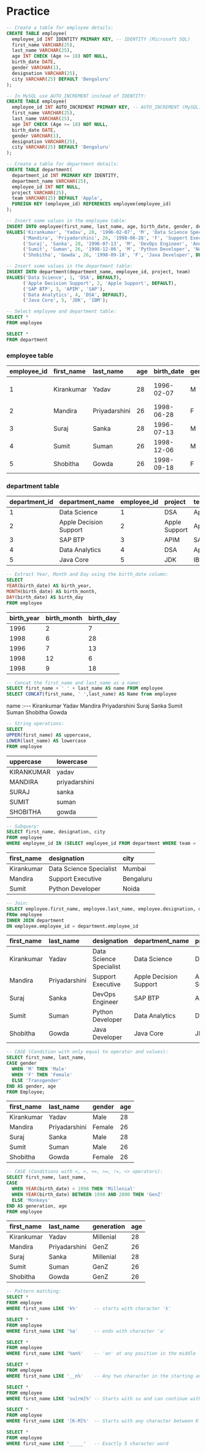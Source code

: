 # **Practice**

```sql
-- Create a table for employee details:
CREATE TABLE employee(
  employee_id INT IDENTITY PRIMARY KEY, -- IDENTITY (Microsoft SQL)
  first_name VARCHAR(25),
  last_name VARCHAR(25),
  age INT CHECK (Age >= 18) NOT NULL,
  birth_date DATE,
  gender VARCHAR(1),
  designation VARCHAR(25),
  city VARCHAR(25) DEFAULT 'Bengaluru'
);

-- In MySQL use AUTO_INCREMENT instead of IDENTITY:
CREATE TABLE employee(
  employee_id INT AUTO_INCREMENT PRIMARY KEY, -- AUTO_INCREMENT (MySQL)
  first_name VARCHAR(25),
  last_name VARCHAR(25),
  age INT CHECK (Age >= 18) NOT NULL,
  birth_date DATE,
  gender VARCHAR(1),
  designation VARCHAR(25),
  city VARCHAR(25) DEFAULT 'Bengaluru'
);
```
```sql
-- Create a table for department details:
CREATE TABLE department(
  department_id INT PRIMARY KEY IDENTITY,
  department_name VARCHAR(25),
  employee_id INT NOT NULL,
  project VARCHAR(25),
  team VARCHAR(25) DEFAULT 'Apple',
  FOREIGN KEY (employee_id) REFERENCES employee(employee_id)
);
```
```sql
-- Insert some values in the employee table:  
INSERT INTO employee(first_name, last_name, age, birth_date, gender, designation, city)
VALUES('Kirankumar', 'Yadav', 28, '1996-02-07', 'M', 'Data Science Specialist', 'Mumbai'),
      ('Mandira', 'Priyadarshini', 26, '1998-06-28', 'F', 'Support Executive', DEFAULT),
      ('Suraj', 'Sanka', 28, '1996-07-13', 'M', 'DevOps Engineer', 'Andhra Pradesh'),
      ('Sumit', 'Suman', 26, '1998-12-06', 'M', 'Python Developer', 'Noida'),
      ('Shobitha', 'Gowda', 26, '1998-09-18', 'F', 'Java Developer', DEFAULT);
```
```sql
-- Insert some values in the department table:
INSERT INTO department(department_name, employee_id, project, team)
VALUES('Data Science', 1, 'DSA', DEFAULT),
      ('Apple Decision Support', 2, 'Apple Support', DEFAULT),
      ('SAP BTP', 3, 'APIM', 'SAP'),
      ('Data Analytics', 4, 'DSA', DEFAULT),
      ('Java Core', 5, 'JDK', 'IBM');
```
```sql
-- Select employee and department table:
SELECT *
FROM employee

SELECT *
FROM department
```

### **employee table**
employee_id | first_name | last_name | age | birth_date | gender | designation | city
:--- | :--- | :--- | :--- | :--- | :--- | :--- | :---
1 | Kirankumar | Yadav | 28 | 1996-02-07 | M | Data Science Specialist | Mumbai
2 | Mandira | Priyadarshini | 26 | 1998-06-28 | F | Support Executive | Bengaluru
3 | Suraj | Sanka | 28 | 1996-07-13 | M | DevOps Engineer | Andhra Pradesh
4 | Sumit | Suman | 26 | 1998-12-06 | M | Python Developer | Noida
5 | Shobitha | Gowda | 26 | 1998-09-18 | F | Java Developer | Bengaluru

### **department table**
department_id | department_name | employee_id | project | team
:--- | :--- | :--- | :--- | :---
1 | Data Science | 1 | DSA | Apple
2 | Apple Decision Support | 2 | Apple Support | Apple
3 | SAP BTP | 3 | APIM | SAP
4 | Data Analytics | 4 | DSA | Apple
5 | Java Core | 5 | JDK | IBM

```sql
-- Extract Year, Month and Day using the birth_date column:
SELECT 
YEAR(birth_date) AS birth_year, 
MONTH(birth_date) AS birth_month, 
DAY(birth_date) AS birth_day
FROM employee
```
birth_year | birth_month | birth_day
:--- | :--- | :---
1996 | 2 | 7
1998 | 6 | 28
1996 | 7 | 13
1998 | 12 | 6
1998 | 9 | 18

```sql
-- Concat the first_name and last_name as a name:
SELECT first_name + ' ' + last_name AS name FROM employee
SELECT CONCAT(first_name, ' ',last_name) AS Name from employee
```
name
:---
Kirankumar Yadav
Mandira Priyadarshini
Suraj Sanka
Sumit Suman
Shobitha Gowda

```sql
-- String operations:
SELECT
UPPER(first_name) AS uppercase, 
LOWER(last_name) AS lowercase
FROM employee
```
uppercase | lowercase
:--- | :---
KIRANKUMAR | yadav
MANDIRA | priyadarshini
SURAJ | sanka
SUMIT | suman
SHOBITHA | gowda

```sql
-- Subquery:
SELECT first_name, designation, city 
FROM employee
WHERE employee_id IN (SELECT employee_id FROM department WHERE team = 'Apple')
```
first_name | designation | city
:--- | :--- | :---
Kirankumar | Data Science Specialist | Mumbai
Mandira | Support Executive | Bengaluru
Sumit | Python Developer | Noida

```sql
-- Join:
SELECT employee.first_name, employee.last_name, employee.designation, department.department_name, department.project
FROm employee
INNER JOIN department
ON employee.employee_id = department.employee_id
```
first_name | last_name | designation | department_name | project
:--- | :--- | :--- | :--- | :---
Kirankumar | Yadav | Data Science Specialist | Data Science | DSA 
Mandira | Priyadarshini | Support Executive | Apple Decision Support | Apple Support
Suraj | Sanka | DevOps Engineer | SAP BTP | APIM
Sumit | Suman | Python Developer | Data Analytics | DSA
Shobitha | Gowda | Java Developer | Java Core | JDK

```sql
-- CASE (Condition with only equal to operator and values):
SELECT first_name, last_name,
CASE gender
  WHEN 'M' THEN 'Male'
  WHEN 'F' THEN 'Female'
  ELSE 'Transgender'
END AS gender, age
FROM Employee;
```
first_name | last_name | gender | age 
:--- | :--- | :--- | :---
Kirankumar | Yadav | Male | 28
Mandira | Priyadarshini | Female | 26
Suraj | Sanka | Male | 28
Sumit | Suman | Male | 26
Shobitha | Gowda | Female | 26

```sql
-- CASE (Conditions with <, >, <=, >=, !=, <> operators):
SELECT first_name, last_name, 
CASE 
  WHEN YEAR(birth_date) < 1998 THEN 'Millenial'
  WHEN YEAR(birth_date) BETWEEN 1998 AND 2000 THEN 'GenZ'
  ELSE 'Monkeys'
END AS generation, age
FROM employee
```
first_name | last_name | generation | age 
:--- | :--- | :--- | :---
Kirankumar | Yadav | Millenial | 28
Mandira | Priyadarshini | GenZ | 26
Suraj | Sanka | Millenial | 28
Sumit | Suman | GenZ | 26
Shobitha | Gowda | GenZ | 26

```sql
-- Pattern matching:
SELECT *
FROM employee
WHERE first_name LIKE 'k%'      -- starts with character 'k'

SELECT *
FROM employee
WHERE first_name LIKE '%a'      -- ends with character 'a'

SELECT *
FROM employee
WHERE first_name LIKE '%an%'    -- 'an' at any position in the middle

SELECT *
FROM employee
WHERE first_name LIKE '__n%'    -- Any two character in the starting and 'n' at 3rd place.

SELECT *
FROM employee
WHERE first_name LIKE 'su[rm]%' -- Starts with su and can continue with r or m

SELECT *
FROM employee
WHERE first_name LIKE '[K-M]%'  -- Starts with any character between K to M

SELECT *
FROM employee
WHERE first_name LIKE '_____'   -- Exactly 5 character word
```
